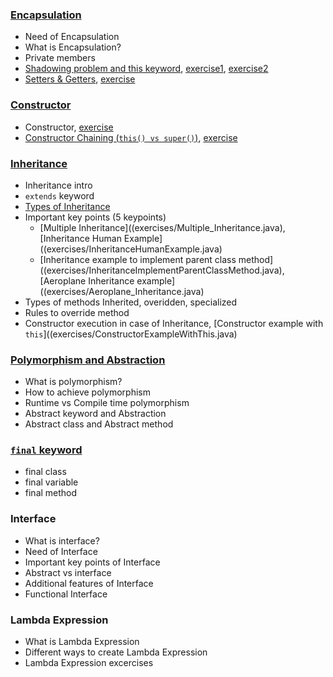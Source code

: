 ### [Encapsulation](lectures/1.Encapsulation.pdf)
- Need of Encapsulation
- What is Encapsulation?
- Private members
- [Shadowing problem and this keyword](lectures/2.Shadowing-this.pdf), [exercise1](exercises/SettingValuesOfProperties.java), [exercise2](exercises/InitialiseProperties.java)
- [Setters & Getters](lectures/3.Setters-getters.pdf), [exercise](exercises/SettersAndGetters.java)
### [Constructor](lectures/4.Constructor.pdf)
- Constructor, [exercise](exercises/ParametrisedConstructor.java)
- [Constructor Chaining (`this() vs super()`)](lectures/5.super-this.pdf), [exercise](exercises/SuperThis.java)
### [Inheritance](lectures/6.Inheritance.pdf)
- Inheritance intro
- `extends` keyword
- [Types of Inheritance](lectures/7.InheritanceTypes.pdf)
- Important key points (5 keypoints)
  - [Multiple Inheritance]((exercises/Multiple_Inheritance.java), [Inheritance Human Example]((exercises/InheritanceHumanExample.java)
  - [Inheritance example to implement parent class method]((exercises/InheritanceImplementParentClassMethod.java), [Aeroplane Inheritance example]((exercises/Aeroplane_Inheritance.java)
- Types of methods Inherited, overidden, specialized
- Rules to override method
- Constructor execution in case of Inheritance, [Constructor example with `this`]((exercises/ConstructorExampleWithThis.java)
### [Polymorphism and Abstraction](lectures/5.PolymorphismAndAbstraction.pdf)
- What is polymorphism?
- How to achieve polymorphism
- Runtime vs Compile time polymorphism
- Abstract keyword and Abstraction
- Abstract class and Abstract method
### [`final` keyword]()
- final class
- final variable
- final method
### Interface
- What is interface?
- Need of Interface
- Important key points of Interface
- Abstract vs interface
- Additional features of Interface
- Functional Interface
### Lambda Expression
- What is Lambda Expression
- Different ways to create Lambda Expression
- Lambda Expression excercises
### 
